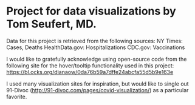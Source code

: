 # Project for data visualizations by Tom Seufert, MD.

Data for this project is retrieved from the following sources:
NY Times: Cases, Deaths
HealthData.gov: Hospitalizations
CDC.gov: Vaccinations

I would like to gratefully acknowledge using open-source code from the following site for the hover/tooltip functionality used in this project:
https://bl.ocks.org/dianaow/0da76b59a7dffe24abcfa55d5b9e163e

I used many visualization sites for inspiration, but would like to single out 91-Divoc (http://91-divoc.com/pages/covid-visualization/) as a particular favorite.

